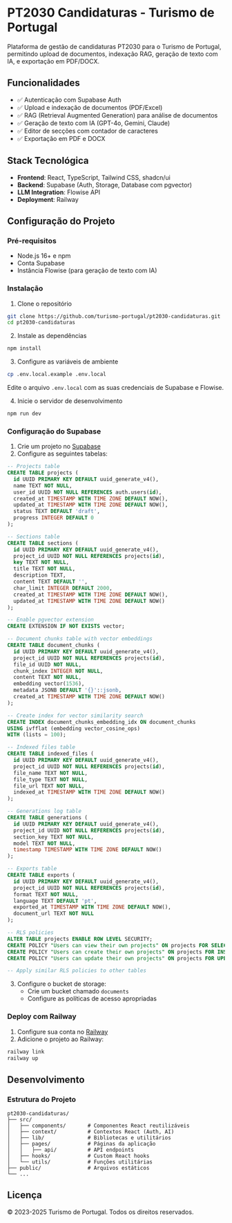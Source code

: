 
# PT2030 Candidaturas - Turismo de Portugal

Plataforma de gestão de candidaturas PT2030 para o Turismo de Portugal, permitindo upload de documentos, indexação RAG, geração de texto com IA, e exportação em PDF/DOCX.

## Funcionalidades

- ✅ Autenticação com Supabase Auth
- ✅ Upload e indexação de documentos (PDF/Excel)
- ✅ RAG (Retrieval Augmented Generation) para análise de documentos
- ✅ Geração de texto com IA (GPT-4o, Gemini, Claude)
- ✅ Editor de secções com contador de caracteres
- ✅ Exportação em PDF e DOCX

## Stack Tecnológica

- **Frontend**: React, TypeScript, Tailwind CSS, shadcn/ui
- **Backend**: Supabase (Auth, Storage, Database com pgvector)
- **LLM Integration**: Flowise API
- **Deployment**: Railway

## Configuração do Projeto

### Pré-requisitos

- Node.js 16+ e npm
- Conta Supabase
- Instância Flowise (para geração de texto com IA)

### Instalação

1. Clone o repositório
```sh
git clone https://github.com/turismo-portugal/pt2030-candidaturas.git
cd pt2030-candidaturas
```

2. Instale as dependências
```sh
npm install
```

3. Configure as variáveis de ambiente
```sh
cp .env.local.example .env.local
```
Edite o arquivo `.env.local` com as suas credenciais de Supabase e Flowise.

4. Inicie o servidor de desenvolvimento
```sh
npm run dev
```

### Configuração do Supabase

1. Crie um projeto no [Supabase](https://supabase.com)
2. Configure as seguintes tabelas:

```sql
-- Projects table
CREATE TABLE projects (
  id UUID PRIMARY KEY DEFAULT uuid_generate_v4(),
  name TEXT NOT NULL,
  user_id UUID NOT NULL REFERENCES auth.users(id),
  created_at TIMESTAMP WITH TIME ZONE DEFAULT NOW(),
  updated_at TIMESTAMP WITH TIME ZONE DEFAULT NOW(),
  status TEXT DEFAULT 'draft',
  progress INTEGER DEFAULT 0
);

-- Sections table
CREATE TABLE sections (
  id UUID PRIMARY KEY DEFAULT uuid_generate_v4(),
  project_id UUID NOT NULL REFERENCES projects(id),
  key TEXT NOT NULL,
  title TEXT NOT NULL,
  description TEXT,
  content TEXT DEFAULT '',
  char_limit INTEGER DEFAULT 2000,
  created_at TIMESTAMP WITH TIME ZONE DEFAULT NOW(),
  updated_at TIMESTAMP WITH TIME ZONE DEFAULT NOW()
);

-- Enable pgvector extension
CREATE EXTENSION IF NOT EXISTS vector;

-- Document chunks table with vector embeddings
CREATE TABLE document_chunks (
  id UUID PRIMARY KEY DEFAULT uuid_generate_v4(),
  project_id UUID NOT NULL REFERENCES projects(id),
  file_id UUID NOT NULL,
  chunk_index INTEGER NOT NULL,
  content TEXT NOT NULL,
  embedding vector(1536),
  metadata JSONB DEFAULT '{}'::jsonb,
  created_at TIMESTAMP WITH TIME ZONE DEFAULT NOW()
);

-- Create index for vector similarity search
CREATE INDEX document_chunks_embedding_idx ON document_chunks
USING ivfflat (embedding vector_cosine_ops)
WITH (lists = 100);

-- Indexed files table
CREATE TABLE indexed_files (
  id UUID PRIMARY KEY DEFAULT uuid_generate_v4(),
  project_id UUID NOT NULL REFERENCES projects(id),
  file_name TEXT NOT NULL,
  file_type TEXT NOT NULL,
  file_url TEXT NOT NULL,
  indexed_at TIMESTAMP WITH TIME ZONE DEFAULT NOW()
);

-- Generations log table
CREATE TABLE generations (
  id UUID PRIMARY KEY DEFAULT uuid_generate_v4(),
  project_id UUID NOT NULL REFERENCES projects(id),
  section_key TEXT NOT NULL,
  model TEXT NOT NULL,
  timestamp TIMESTAMP WITH TIME ZONE DEFAULT NOW()
);

-- Exports table
CREATE TABLE exports (
  id UUID PRIMARY KEY DEFAULT uuid_generate_v4(),
  project_id UUID NOT NULL REFERENCES projects(id),
  format TEXT NOT NULL,
  language TEXT DEFAULT 'pt',
  exported_at TIMESTAMP WITH TIME ZONE DEFAULT NOW(),
  document_url TEXT NOT NULL
);

-- RLS policies
ALTER TABLE projects ENABLE ROW LEVEL SECURITY;
CREATE POLICY "Users can view their own projects" ON projects FOR SELECT USING (auth.uid() = user_id);
CREATE POLICY "Users can create their own projects" ON projects FOR INSERT WITH CHECK (auth.uid() = user_id);
CREATE POLICY "Users can update their own projects" ON projects FOR UPDATE USING (auth.uid() = user_id);

-- Apply similar RLS policies to other tables
```

3. Configure o bucket de storage:
   - Crie um bucket chamado `documents`
   - Configure as políticas de acesso apropriadas

### Deploy com Railway

1. Configure sua conta no [Railway](https://railway.app)
2. Adicione o projeto ao Railway:
```sh
railway link
railway up
```

## Desenvolvimento

### Estrutura do Projeto

```
pt2030-candidaturas/
├── src/
│   ├── components/       # Componentes React reutilizáveis
│   ├── context/          # Contextos React (Auth, AI)
│   ├── lib/              # Bibliotecas e utilitários
│   ├── pages/            # Páginas da aplicação
│   │   ├── api/          # API endpoints
│   ├── hooks/            # Custom React hooks
│   └── utils/            # Funções utilitárias
├── public/               # Arquivos estáticos
└── ...
```

## Licença

© 2023-2025 Turismo de Portugal. Todos os direitos reservados.
